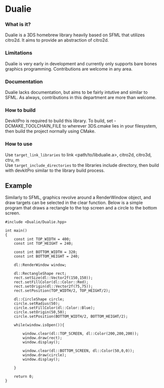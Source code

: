 # Dualie

### What is it?
Dualie is a 3DS homebrew library heavily based on SFML that utilizes citro2d. It aims to provide an abstraction of citro2d.

### Limitations
Dualie is very early in development and currently only supports bare bones graphics programming. Contributions are welcome 
in any area. 

### Documentation
Dualie lacks documentation, but aims to be fairly intutive and similar to SFML. As always, contributions in this department
are more than welcome.

### How to build
DevkitPro is required to build this library. To build, set -DCMAKE_TOOLCHAIN_FILE to wherever 3DS.cmake lies in your filesystem,
then build the project normally using CMake.

### How to use
Use `target_link_libraries` to link <path/to/libdualie.a>, citro2d, citro3d, ctru, m  
Use `target_include_directories` to the libraries include directory, then build with devkitPro
similar to the library build process. 

## Example

Similarly to SFML, graphics revolve around a RenderWindow object, and draw targets can be selected in the clear function.
Below is a simple program that draws a rectangle to the top screen and a circle to the bottom screen.

```
#include <Dualie/Dualie.hpp>

int main()
{
    const int TOP_WIDTH = 400;
    const int TOP_HEIGHT = 240;

    const int BOTTOM_WIDTH = 320;
    const int BOTTOM_HEIGHT = 240;

    dl::RenderWindow window;

    dl::RectangleShape rect;
    rect.setSize(dl::Vector2f(150,150));
    rect.setFillColor(dl::Color::Red);
    rect.setOrigin(dl::Vector2f(75,75));
    rect.setPosition(TOP_WIDTH/2, TOP_HEIGHT/2);

    dl::CircleShape circle;
    circle.setRadius(50);
    circle.setFillColor(dl::Color::Blue);
    circle.setOrigin(50,50);
    circle.setPosition(BOTTOM_WIDTH/2, BOTTOM_HEIGHT/2);

    while(window.isOpen()){

        window.clear(dl::TOP_SCREEN, dl::Color(200,200,200));
        window.draw(rect);
        window.display();

        window.clear(dl::BOTTOM_SCREEN, dl::Color(50,0,0));
        window.draw(circle);
        window.display();

    }

    return 0;
}
```

